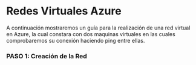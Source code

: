 # Redes Virtuales Azure


A continuación mostraremos un guía para la realización de una red virtual en Azure, la cual constara con dos maquinas virtuales en las cuales comprobaremos su conexión haciendo ping entre ellas.

### PASO 1: Creación de la Red